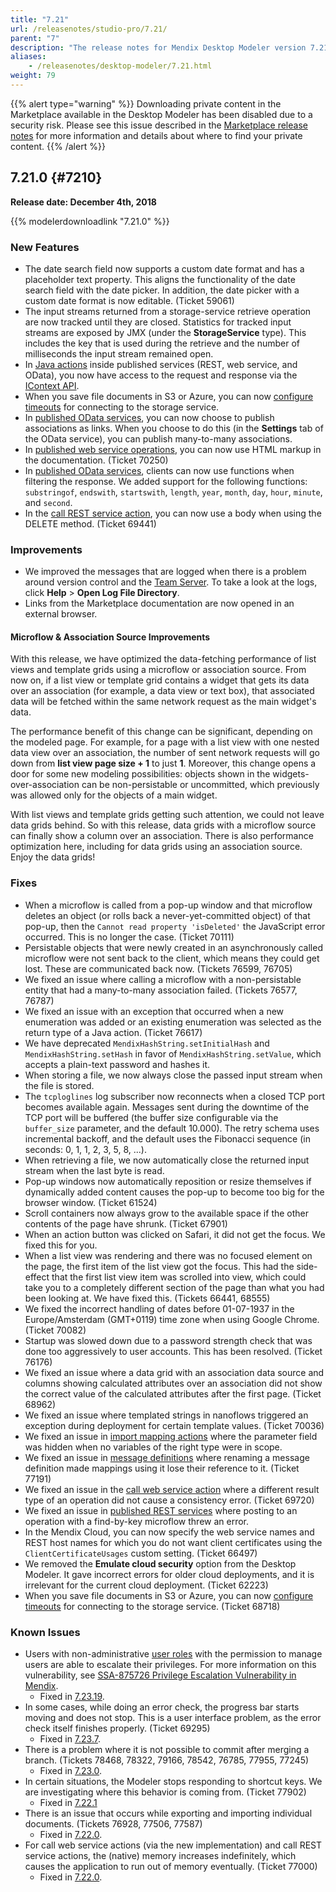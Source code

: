 ```yaml
---
title: "7.21"
url: /releasenotes/studio-pro/7.21/
parent: "7"
description: "The release notes for Mendix Desktop Modeler version 7.21 (including all patches) with details on new features, bug fixes, and known issues."
aliases:
    - /releasenotes/desktop-modeler/7.21.html
weight: 79
---
```


{{% alert type="warning" %}}
Downloading private content in the Marketplace available in the Desktop Modeler has been disabled due to a security risk. Please see this issue described in the [Marketplace release notes](/releasenotes/app-store/#private-fix) for more information and details about where to find your private content.
{{% /alert %}}

## 7.21.0 {#7210}

**Release date: December 4th, 2018**

{{% modelerdownloadlink "7.21.0" %}}

### New Features

* The date search field now supports a custom date format and has a placeholder text property. This aligns the functionality of the date search field with the date picker. In addition, the date picker with a custom date format is now editable. (Ticket 59061)
* The input streams returned from a storage-service retrieve operation are now tracked until they are closed. Statistics for tracked input streams are exposed by JMX (under the **StorageService** type). This includes the key that is used during the retrieve and the number of milliseconds the input stream remained open.
* In [Java actions](/refguide7/java-actions/) inside published services (REST, web service, and OData), you now have access to the request and response via the [IContext API](https://apidocs.rnd.mendix.com/7/runtime/com/mendix/systemwideinterfaces/core/IContext.html).
* When you save file documents in S3 or Azure, you can now [configure timeouts](/refguide7/custom-settings/) for connecting to the storage service.
* In [published OData services](/refguide7/published-odata-services/), you can now choose to publish associations as links. When you choose to do this (in the **Settings** tab of the OData service), you can publish many-to-many associations.
* In [published web service operations](/refguide7/operations/), you can now use HTML markup in the documentation. (Ticket 70250)
* In [published OData services](/refguide7/published-odata-services/), clients can now use functions when filtering the response. We added support for the following functions: `substringof`, `endswith`, `startswith`, `length`, `year`, `month`, `day`, `hour`, `minute`, and `second`.
* In the [call REST service action](/refguide7/call-rest-action/), you can now use a body when using the DELETE method. (Ticket 69441)

### Improvements

* We improved the messages that are logged when there is a problem around version control and the [Team Server](/refguide7/team-server-faq/). To take a look at the logs, click **Help** > **Open Log File Directory**. 
* Links from the Marketplace documentation are now opened in an external browser.

#### Microflow & Association Source Improvements

With this release, we have optimized the data-fetching performance of list views and template grids using a microflow or association source. From now on, if a list view or template grid contains a widget that gets its data over an association (for example, a data view or text box), that associated data will be fetched within the same network request as the main widget's data.

The performance benefit of this change can be significant, depending on the modeled page. For example, for a page with a list view with one nested data view over an association, the number of sent network requests will go down from **list view page size + 1** to just **1**. Moreover, this change opens a door for some new modeling possibilities: objects shown in the widgets-over-association can be non-persistable or uncommitted, which previously was allowed only for the objects of a main widget.

With list views and template grids getting such attention, we could not leave data grids behind. So with this release, data grids with a microflow source can finally show a column over an association. There is also performance optimization here, including for data grids using an association source. Enjoy the data grids!

### Fixes

* <a name="70111"></a>When a microflow is called from a pop-up window and that microflow deletes an object (or rolls back a never-yet-committed object) of that pop-up, then the `Cannot read property 'isDeleted'` the JavaScript error occurred. This is no longer the case. (Ticket 70111)
* <a name="76599"></a>Persistable objects that were newly created in an asynchronously called microflow were not sent back to the client, which means they could get lost. These are communicated back now. (Tickets 76599, 76705)
* <a name="76577"></a>We fixed an issue where calling a microflow with a non-persistable entity that had a many-to-many association failed. (Tickets 76577, 76787)
* <a name="76617"></a>We fixed an issue with an exception that occurred when a new enumeration was added or an existing enumeration was selected as the return type of a Java action. (Ticket 76617)
* We have deprecated `MendixHashString.setInitialHash` and `MendixHashString.setHash` in favor of `MendixHashString.setValue`, which accepts a plain-text password and hashes it.
* When storing a file, we now always close the passed input stream when the file is stored.
* The `tcploglines` log subscriber now reconnects when a closed TCP port becomes available again. Messages sent during the downtime of the TCP port will be buffered (the buffer size configurable via the `buffer_size` parameter, and the default 10.000). The retry schema uses incremental backoff, and the default uses the Fibonacci sequence (in seconds: 0, 1, 1, 2, 3, 5, 8, ...).
* When retrieving a file, we now automatically close the returned input stream when the last byte is read.
* Pop-up windows now automatically reposition or resize themselves if dynamically added content causes the pop-up to become too big for the browser window. (Ticket 61524)
* Scroll containers now always grow to the available space if the other contents of the page have shrunk. (Ticket 67901)
* When an action button was clicked on Safari, it did not get the focus. We fixed this for you.
* When a list view was rendering and there was no focused element on the page, the first item of the list view got the focus. This had the side-effect that the first list view item was scrolled into view, which could take you to a completely different section of the page than what you had been looking at. We have fixed this. (Tickets 66441, 68555)
* We fixed the incorrect handling of dates before 01-07-1937 in the Europe/Amsterdam (GMT+0119) time zone when using Google Chrome. (Ticket 70082)
* Startup was slowed down due to a password strength check that was done too aggressively to user accounts. This has been resolved. (Ticket 76176)
* We fixed an issue where a data grid with an association data source and columns showing calculated attributes over an association did not show the correct value of the calculated attributes after the first page. (Ticket 68962)
* We fixed an issue where templated strings in nanoflows triggered an exception during deployment for certain template values. (Ticket 70036)
* We fixed an issue in [import mapping actions](/refguide7/import-mapping-action/) where the parameter field was hidden when no variables of the right type were in scope.
* We fixed an issue in [message definitions](/refguide7/message-definition/) where renaming a message definition made mappings using it lose their reference to it. (Ticket 77191)
* We fixed an issue in the [call web service action](/refguide7/call-web-service-action/) where a different result type of an operation did not cause a consistency error. (Ticket 69720)
* We fixed an issue in [published REST services](/refguide7/published-rest-service/) where posting to an operation with a find-by-key microflow threw an error.
* In the Mendix Cloud, you can now specify the web service names and REST host names for which you do not want client certificates using the `ClientCertificateUsages` custom setting. (Ticket 66497)
* <a name="62223"></a>We removed the **Emulate cloud security** option from the Desktop Modeler. It gave incorrect errors for older cloud deployments, and it is irrelevant for the current cloud deployment. (Ticket 62223)
* When you save file documents in S3 or Azure, you can now [configure timeouts](/refguide7/custom-settings/) for connecting to the storage service. (Ticket 68718)

### Known Issues

* Users with non-administrative [user roles](/refguide/user-roles/) with the permission to manage users are able to escalate their privileges. For more information on this vulnerability, see [SSA-875726 Privilege Escalation Vulnerability in Mendix](https://new.siemens.com/global/en/products/services/cert.html#SecurityPublications).
	* Fixed in [7.23.19](/releasenotes/studio-pro/7.23/#875726).
* In some cases, while doing an error check, the progress bar starts moving and does not stop. This is a user interface problem, as the error check itself finishes properly. (Ticket 69295)
	* Fixed in [7.23.7](/releasenotes/studio-pro/7.23/#69295).
* There is a problem where it is not possible to commit after merging a branch. (Tickets 78468, 78322, 79166, 78542, 76785, 77955, 77245)
	* Fixed in [7.23.0](/releasenotes/studio-pro/7.23/#78468).
* In certain situations, the Modeler stops responding to shortcut keys. We are investigating where this behavior is coming from. (Ticket 77902)
	* Fixed in [7.22.1](/releasenotes/studio-pro/7.22/#77902)  
* There is an issue that occurs while exporting and importing individual documents. (Tickets 76928, 77506, 77587)
	* Fixed in [7.22.0](/releasenotes/studio-pro/7.22/#76928).
* For call web service actions (via the new implementation) and call REST service actions, the (native) memory increases indefinitely, which causes the application to run out of memory eventually. (Ticket 77000)
	* Fixed in [7.22.0](/releasenotes/studio-pro/7.22/#77000).
